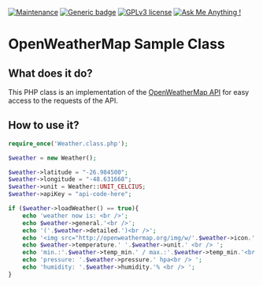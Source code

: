 [![Maintenance](https://img.shields.io/badge/Maintained%3F-no-red.svg)](https://bitbucket.org/lbesson/ansi-colors)
[![Generic badge](https://img.shields.io/badge/Status-Deprecated-orange.svg)](https://shields.io/)
[![GPLv3 license](https://img.shields.io/badge/License-GPLv3-blue.svg)](http://perso.crans.org/besson/LICENSE.html)
[![Ask Me Anything !](https://img.shields.io/badge/Ask%20me-anything-1abc9c.svg)](https://GitHub.com/Naereen/ama)

# OpenWeatherMap Sample Class

## What does it do?
This PHP class is an implementation of the [OpenWeatherMap API](https://openweathermap.org/api) for easy access to the requests of the API.

## How to use it?

```php
require_once('Weather.class.php');

$weather = new Weather();

$weather->latitude = "-26.984500";
$weather->longitude = "-48.631668";
$weather->unit = Weather::UNIT_CELCIUS;
$weather->apiKey = "api-code-here";

if ($weather->loadWeather() == true){
    echo 'weather now is: <br />';
    echo $weather->general.'<br />';
    echo '('.$weather->detailed.')<br />';
    echo '<img src="http://openweathermap.org/img/w/'.$weather->icon.'.png"><br />';
    echo $weather->temperature.' '.$weather->unit.' <br /> ';
    echo 'min.:'.$weather->temp_min.' / max.:'.$weather->temp_min.'<br />';
    echo 'pressure: '.$weather->pressure.' hpa<br /> ';
    echo 'humidity: '.$weather->humidity.'% <br /> ';
}
```
